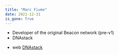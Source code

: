 ```yaml
---
title: "Marc Fiume"
date: 2021-12-31
is_gone: True
---
```


* Developer of the original Beacon network (pre-v1)
* DNAstack  

<!--more-->

* web [DNAstack](http://dnastack.com)  

